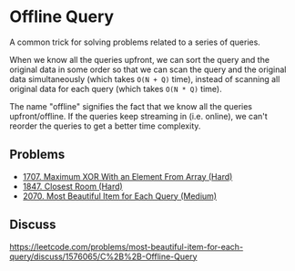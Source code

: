 # Offline Query

A common trick for solving problems related to a series of queries. 

When we know all the queries upfront, we can sort the query and the original data in some order so that we can scan the query and the original data simultaneously (which takes `O(N + Q)` time), instead of scanning all original data for each query (which takes `O(N * Q)` time).

The name "offline" signifies the fact that we know all the queries upfront/offline. If the queries keep streaming in (i.e. online), we can't reorder the queries to get a better time complexity.

## Problems

* [1707. Maximum XOR With an Element From Array (Hard)](https://leetcode.com/problems/maximum-xor-with-an-element-from-array/)
* [1847. Closest Room (Hard)](https://leetcode.com/problems/closest-room/)
* [2070. Most Beautiful Item for Each Query (Medium)](https://leetcode.com/problems/most-beautiful-item-for-each-query/)

## Discuss

https://leetcode.com/problems/most-beautiful-item-for-each-query/discuss/1576065/C%2B%2B-Offline-Query